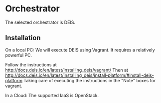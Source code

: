 
Orchestrator
============

The selected orchestrator is DEIS.


Installation
------------

On a local PC:
We will execute DEIS using Vagrant.
It requires a relatively powerful PC.

Follow the instructions at http://docs.deis.io/en/latest/installing_deis/vagrant/
Then at http://docs.deis.io/en/latest/installing_deis/install-platform/#install-deis-platform
Taking care of executing the instructions in the "Note" boxes for vagrant.

In a Cloud:
The supported IaaS is OpenStack.


